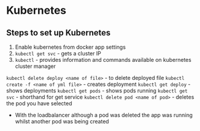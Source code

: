 # Kubernetes

## Steps to set up Kubernetes
1. Enable kubernetes from docker app settings
2. `kubectl get svc` - gets a cluster IP
3. `kubectl` - provides information and commands available on kubernetes cluster manager 

`kubectl delete deploy <name of file>` - to delete deployed file
`kubectl create -f <name of yml file>` - creates deployment 
`kubectl get deploy` - shows deployments
`kubectl get pods` - shows pods running
`kubectl get svc` - shorthand for get service
`kubectl delete pod <name of pod>` - deletes the pod you have selected 

- With the loadbalancer although a pod was deleted the app was running whilst another pod was being created
